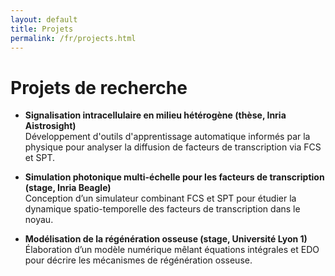 ```yaml
---
layout: default
title: Projets
permalink: /fr/projects.html
---
```


# Projets de recherche

- **Signalisation intracellulaire en milieu hétérogène (thèse, Inria Aistrosight)**  
  Développement d'outils d'apprentissage automatique informés par la physique pour analyser la diffusion de facteurs de transcription via FCS et SPT.

- **Simulation photonique multi-échelle pour les facteurs de transcription (stage, Inria Beagle)**  
  Conception d’un simulateur combinant FCS et SPT pour étudier la dynamique spatio-temporelle des facteurs de transcription dans le noyau.

- **Modélisation de la régénération osseuse (stage, Université Lyon 1)**  
  Élaboration d’un modèle numérique mêlant équations intégrales et EDO pour décrire les mécanismes de régénération osseuse.
